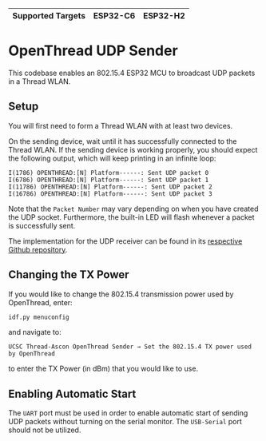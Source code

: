 | Supported Targets | ESP32-C6 | ESP32-H2 |
| ----------------- | -------- | -------- |

# OpenThread UDP Sender

This codebase enables an 802.15.4 ESP32 MCU to broadcast UDP packets in a Thread WLAN.

## Setup

You will first need to form a Thread WLAN with at least two devices.

On the sending device, wait until it has successfully connected to the Thread WLAN. If the sending device is working properly, you should expect the following output, which will keep printing in an infinite loop:
```
I(1786) OPENTHREAD:[N] Platform------: Sent UDP packet 0
I(6786) OPENTHREAD:[N] Platform------: Sent UDP packet 1
I(11786) OPENTHREAD:[N] Platform------: Sent UDP packet 2
I(16786) OPENTHREAD:[N] Platform------: Sent UDP packet 3
```

Note that the `Packet Number` may vary depending on when you have created the UDP socket. Furthermore, the built-in LED will flash whenever a packet is successfully sent.

The implementation for the UDP receiver can be found in its [respective Github repository](https://github.com/UCSC-CSE299A/ot-receive).

## Changing the TX Power

If you would like to change the 802.15.4 transmission power used by OpenThread, enter:

```bash
idf.py menuconfig
```

and navigate to:
```
UCSC Thread-Ascon OpenThread Sender → Set the 802.15.4 TX power used by OpenThread
```

to enter the TX Power (in dBm) that you would like to use.

## Enabling Automatic Start

The `UART` port must be used in order to enable automatic start of sending UDP packets without turning on the serial monitor. The `USB-Serial` port should not be utilized.
